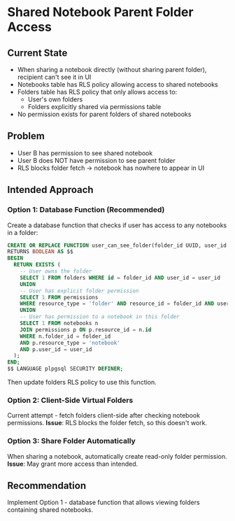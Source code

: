 # Shared Notebook Parent Folder Access

## Current State

- When sharing a notebook directly (without sharing parent folder), recipient can't see it in UI
- Notebooks table has RLS policy allowing access to shared notebooks
- Folders table has RLS policy that only allows access to:
  - User's own folders
  - Folders explicitly shared via permissions table
- No permission exists for parent folders of shared notebooks

## Problem

- User B has permission to see shared notebook
- User B does NOT have permission to see parent folder
- RLS blocks folder fetch → notebook has nowhere to appear in UI

## Intended Approach

### Option 1: Database Function (Recommended)

Create a database function that checks if user has access to any notebooks in a folder:

```sql
CREATE OR REPLACE FUNCTION user_can_see_folder(folder_id UUID, user_id UUID)
RETURNS BOOLEAN AS $$
BEGIN
  RETURN EXISTS (
    -- User owns the folder
    SELECT 1 FROM folders WHERE id = folder_id AND user_id = user_id
    UNION
    -- User has explicit folder permission
    SELECT 1 FROM permissions
    WHERE resource_type = 'folder' AND resource_id = folder_id AND user_id = user_id
    UNION
    -- User has permission to a notebook in this folder
    SELECT 1 FROM notebooks n
    JOIN permissions p ON p.resource_id = n.id
    WHERE n.folder_id = folder_id
    AND p.resource_type = 'notebook'
    AND p.user_id = user_id
  );
END;
$$ LANGUAGE plpgsql SECURITY DEFINER;
```

Then update folders RLS policy to use this function.

### Option 2: Client-Side Virtual Folders

Current attempt - fetch folders client-side after checking notebook permissions.
**Issue**: RLS blocks the folder fetch, so this doesn't work.

### Option 3: Share Folder Automatically

When sharing a notebook, automatically create read-only folder permission.
**Issue**: May grant more access than intended.

## Recommendation

Implement Option 1 - database function that allows viewing folders containing shared notebooks.
